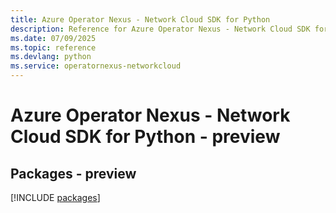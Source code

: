 ```yaml
---
title: Azure Operator Nexus - Network Cloud SDK for Python
description: Reference for Azure Operator Nexus - Network Cloud SDK for Python
ms.date: 07/09/2025
ms.topic: reference
ms.devlang: python
ms.service: operatornexus-networkcloud
---
```

# Azure Operator Nexus - Network Cloud SDK for Python - preview
## Packages - preview
[!INCLUDE [packages](operator-nexus---network-cloud-index.md)]